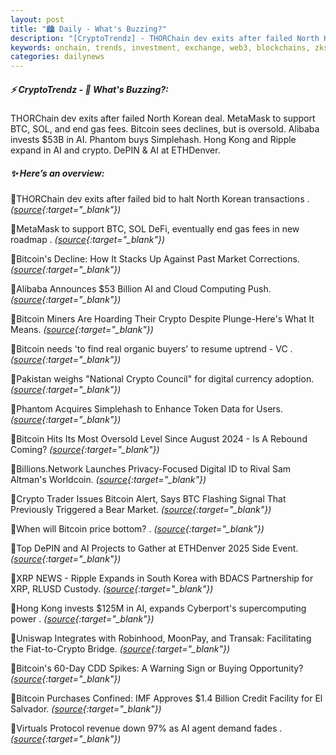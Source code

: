 ```yaml
---
layout: post
title: "🏙️ Daily - What's Buzzing?"
description: "[CryptoTrendz] - THORChain dev exits after failed North Korean deal. MetaMask to support BTC, SOL, and end gas fees. Bitcoin sees declines, but is oversold. Alibaba invests $53B in AI. Phantom buys Simplehash. Hong Kong and Ripple expand in AI and crypto. DePIN & AI at ETHDenver."
keywords: onchain, trends, investment, exchange, web3, blockchains, zksync, airdrop, solana
categories: dailynews
---
```


##### ⚡ CryptoTrendz - 📌 *What's Buzzing?:*

THORChain dev exits after failed North Korean deal. MetaMask to support BTC, SOL, and end gas fees. Bitcoin sees declines, but is oversold. Alibaba invests $53B in AI. Phantom buys Simplehash. Hong Kong and Ripple expand in AI and crypto. DePIN & AI at ETHDenver.

##### ✨ *Here’s an overview:*


🔹THORChain dev exits after failed bid to halt North Korean transactions . *([source](https://s.avyag.com/g62b){:target="_blank"})*

🔹MetaMask to support BTC, SOL DeFi, eventually end gas fees in new roadmap . *([source](https://s.avyag.com/yurm){:target="_blank"})*

🔹Bitcoin's Decline: How It Stacks Up Against Past Market Corrections. *([source](https://s.avyag.com/rsya){:target="_blank"})*

🔹Alibaba Announces $53 Billion AI and Cloud Computing Push. *([source](https://s.avyag.com/cgr6){:target="_blank"})*

🔹Bitcoin Miners Are Hoarding Their Crypto Despite Plunge-Here's What It Means. *([source](https://s.avyag.com/0oat){:target="_blank"})*

🔹Bitcoin needs 'to find real organic buyers' to resume uptrend - VC . *([source](https://s.avyag.com/bee0){:target="_blank"})*

🔹Pakistan weighs "National Crypto Council" for digital currency adoption. *([source](https://s.avyag.com/8ulr){:target="_blank"})*

🔹Phantom Acquires Simplehash to Enhance Token Data for Users. *([source](https://s.avyag.com/33kq){:target="_blank"})*

🔹Bitcoin Hits Its Most Oversold Level Since August 2024 - Is A Rebound Coming? *([source](https://s.avyag.com/hast){:target="_blank"})*

🔹Billions.Network Launches Privacy-Focused Digital ID to Rival Sam Altman's Worldcoin. *([source](https://s.avyag.com/uamy){:target="_blank"})*

🔹Crypto Trader Issues Bitcoin Alert, Says BTC Flashing Signal That Previously Triggered a Bear Market. *([source](https://s.avyag.com/9lm2){:target="_blank"})*

🔹When will Bitcoin price bottom? . *([source](https://s.avyag.com/1ewr){:target="_blank"})*

🔹Top DePIN and AI Projects to Gather at ETHDenver 2025 Side Event. *([source](https://s.avyag.com/vlji){:target="_blank"})*

🔹XRP NEWS - Ripple Expands in South Korea with BDACS Partnership for XRP, RLUSD Custody. *([source](https://s.avyag.com/l5px){:target="_blank"})*

🔹Hong Kong invests $125M in AI, expands Cyberport's supercomputing power . *([source](https://s.avyag.com/ie3e){:target="_blank"})*

🔹Uniswap Integrates with Robinhood, MoonPay, and Transak: Facilitating the Fiat-to-Crypto Bridge. *([source](https://s.avyag.com/u8ui){:target="_blank"})*

🔹Bitcoin's 60-Day CDD Spikes: A Warning Sign or Buying Opportunity? *([source](https://s.avyag.com/lmzk){:target="_blank"})*

🔹Bitcoin Purchases Confined: IMF Approves $1.4 Billion Credit Facility for El Salvador. *([source](https://s.avyag.com/tb1v){:target="_blank"})*

🔹Virtuals Protocol revenue down 97% as AI agent demand fades . *([source](https://s.avyag.com/yl3g){:target="_blank"})*
